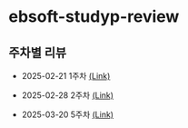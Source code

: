 # ebsoft-studyp-review
## 주차별 리뷰

- 2025-02-21 1주차 [(Link)](week01.md)
- 2025-02-28 2주차 [(Link)](week02.md)

- 2025-03-20 5주차 [(Link)](week05.md)

